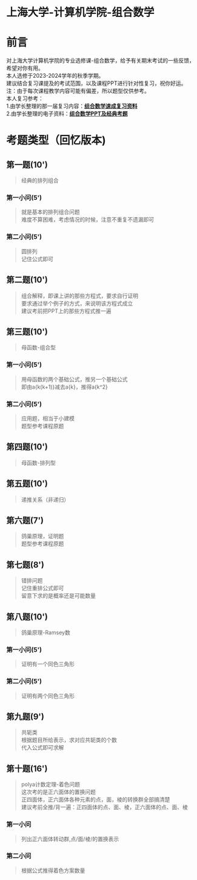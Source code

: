 # 上海大学-计算机学院-组合数学
# 前言
对上海大学计算机学院的专业选修课-组合数学，给予有关期末考试的一些反馈，希望对你有用。
<br>本人选修于2023-2024学年的秋季学期。
<br>建议结合复习课提及的考试范围，以及课程PPT进行针对性复习，祝你好运。
<br>注：由于每次课程教学内容可能有偏差，所以题型仅供参考。
<br>本人复习参考：
<br>1.由学长整理的那一届复习内容：**[组合数学速成复习资料](https://github.com/Amadeus-1048/Course-Review/tree/main/%E7%BB%84%E5%90%88%E6%95%B0%E5%AD%A6)**
<br>2.由学长整理的电子资料：**[组合数学PPT及经典考题](https://github.com/1051727403/SHU-CS-Source-Share/tree/main/%E5%AD%A6%E4%B9%A0%E8%B5%84%E6%96%99%EF%BC%88%E9%9D%9E%E7%94%B5%E5%AD%90%E4%B9%A6%EF%BC%89/%E7%BB%84%E5%90%88%E6%95%B0%E5%AD%A6)**

# 考题类型（回忆版本)

## 第一题(10')
> 经典的排列组合
### 第一小问(5')
> 就是基本的排列组合问题
> <br>难度不算困难，考虑情况的时候，注意不重复不遗漏即可
### 第二小问(5')
> 圆排列
><br> 记住公式即可

## 第二题(10')
>组合解释，即课上讲的那些方程式，要求自行证明
><br>要求通过举个例子的方式，来说明该方程式成立
><br>建议考前把PPT上的那些方程式推一遍

## 第三题(10')
> 母函数-组合型
### 第一小问(5')
> 用母函数的两个基础公式，推另一个基础公式
> <br>即由a{k(k+1)}减去a{k}，推得a{k^2}
### 第二小问(5')
> 应用题，相当于小建模
><br> 题型参考课程原题

## 第四题(10')
>母函数-排列型

## 第五题(10')
>递推关系（非递归）

## 第六题(7')
>鸽巢原理，证明题
><br>题型参考课程原题

## 第七题(8')
>错排问题
><br>记住重排公式即可
><br>留意下求的是概率还是可能数量

## 第八题(10')
>鸽巢原理-Ramsey数
### 第一小问(5')
> 证明有一个同色三角形
### 第二小问(5')
> 证明有两个同色三角形

## 第九题(9')
>共轭类
><br>根据题目所给表示，求对应共轭类的个数
><br>代入公式即可求解

## 第十题(16')
>polya计数定理-着色问题
><br>这次考的是正六面体的置换问题
><br>正四面体，正六面体各种元素的点，面，棱的转换群全部搞清楚
><br>建议考前全推/背一遍：正四面体的点、面、棱，正六面体的点、面、棱
### 第一小问
> 列出正六面体转动群,点/面/棱/的置换表示
### 第二小问
> 根据公式推得着色方案数量
